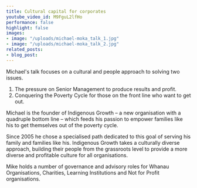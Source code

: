```yaml
---
title: Cultural capital for corporates
youtube_video_id: M9FguL2lfHo
performance: false
highlight: false
images:
- image: "/uploads/michael-moka_talk_1.jpg"
- image: "/uploads/michael-moka_talk_2.jpg"
related_posts:
- blog_post: 
---
```


Michael's talk focuses on a cultural and people approach to solving two issues.

1. The pressure on Senior Management to produce results and profit.
2. Conquering the Poverty Cycle for those on the front line who want to get out.

Michael is the founder of Indigenous Growth – a new organisation with a quadruple bottom line – which feeds his passion to empower families like his to get themselves out of the poverty cycle.

Since 2005 he chose a specialised path dedicated to this goal of serving his family and families like his. Indigenous Growth takes a culturally diverse approach, building their people from the grassroots level to provide a more diverse and profitable culture for all organisations.

Mike holds a number of governance and advisory roles for Whanau Organisations, Charities, Learning Institutions and Not for Profit organisations.